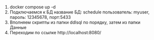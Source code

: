 1. docker compose up -d 
2. Подключаемся к БД название БД: schedule пользователь: myuser, пароль: 12345678, порт:5433
3. Вполняем скрипты из папки ddlsql по порядку, затем из папки Данные
4. Переходим по ссылке http://localhost:8080/
